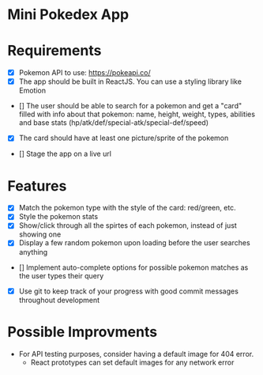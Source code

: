 # Mini Pokedex App

# Requirements
- [x] Pokemon API to use: https://pokeapi.co/
- [x] The app should be built in ReactJS. You can use a styling library like Emotion
- [] The user should be able to search for a pokemon and get a "card" filled with info about that pokemon: name, height, weight, types, abilities and base stats (hp/atk/def/special-atk/special-def/speed)
- [x] The card should have at least one picture/sprite of the pokemon
- [] Stage the app on a live url

# Features
- [x] Match the pokemon type with the style of the card: red/green, etc.
- [x] Style the pokemon stats
- [x] Show/click through all the spirtes of each pokemon, instead of just showing one
- [x] Display a few random pokemon upon loading before the user searches anything
- [] Implement auto-complete options for possible pokemon matches as the user types their query
- [x] Use git to keep track of your progress with good commit messages throughout development

# Possible Improvments
- For API testing purposes, consider having a default image for 404 error.
    - React prototypes can set default images for any network error
